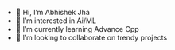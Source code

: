 - 👋 Hi, I’m Abhishek Jha
- 👀 I’m interested in Ai/ML
- 🌱 I’m currently learning Advance Cpp
- 💞️ I’m looking to collaborate on trendy projects


<!---
abhishektheman/abhishektheman is a ✨ special ✨ repository because its `README.md` (this file) appears on your GitHub profile.
You can click the Preview link to take a look at your changes.
--->
